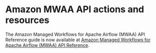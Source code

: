 # Amazon MWAA API actions and resources<a name="mwaa-actions-resources"></a>

The Amazon Managed Workflows for Apache Airflow \(MWAA\) API Reference guide is now available at [Amazon Managed Workflows for Apache Airflow \(MWAA\) API Reference](https://docs.aws.amazon.com/mwaa/latest/API/Welcome.html)\.